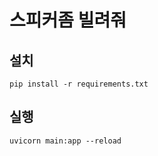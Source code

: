 # 스피커좀 빌려줘

## 설치
```shell
pip install -r requirements.txt
```

## 실행
```shell
uvicorn main:app --reload
```